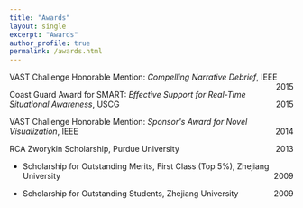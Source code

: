 ```yaml
---
title: "Awards"
layout: single
excerpt: "Awards"
author_profile: true
permalink: /awards.html
---
```


<p style="text-align:left;">
VAST Challenge Honorable Mention: <i>Compelling Narrative Debrief</i>, IEEE
<span style="float:right;">2015</span>
</p>
<p style="text-align:left;">
Coast Guard Award for SMART: <i>Effective Support for Real-Time Situational Awareness</i>, USCG
<span style="float:right;">2015</span>
</p>
<p style="text-align:left;">
VAST Challenge Honorable Mention: <i>Sponsor's Award for Novel Visualization</i>, IEEE
<span style="float:right;">2014</span>
</p>
<p style="text-align:left;">
RCA Zworykin Scholarship, Purdue University
<span style="float:right;">2013</span>
</p>

<ul>
<li>
<p style="text-align:left;">
Scholarship for Outstanding Merits, First Class (Top 5&#37;), Zhejiang University
<span style="float:right;">2009</span>
</p>
</li>
<li>
<p style="text-align:left;">
Scholarship for Outstanding Students, Zhejiang University
<span style="float:right;">2009</span>
</p>
</li>
</ul>